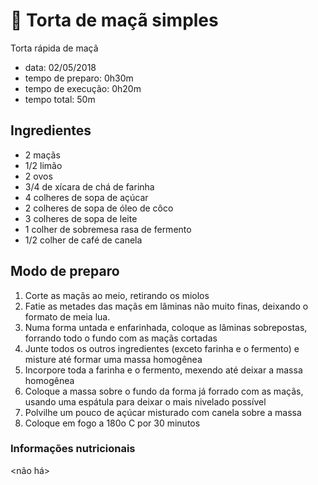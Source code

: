 # 🥧 Torta de maçã simples

Torta rápida de maçã

* data: 02/05/2018
* tempo de preparo: 0h30m
* tempo de execução: 0h20m
* tempo total: 50m

## Ingredientes

* 2 maçãs
* 1/2 limão
* 2 ovos
* 3/4 de xícara de chá de farinha
* 4 colheres de sopa de açúcar
* 2 colheres de sopa de óleo de côco
* 3 colheres de sopa de leite
* 1 colher de sobremesa rasa de fermento
* 1/2 colher de café de canela

## Modo de preparo

1. Corte as maçãs ao meio, retirando os miolos
2. Fatie as metades das maçãs em lâminas não muito finas, deixando o formato de meia lua.
3. Numa forma untada e enfarinhada, coloque as lâminas sobrepostas, forrando todo o fundo com as maçãs cortadas
4. Junte todos os outros ingredientes (exceto farinha e o fermento) e misture até formar uma massa homogênea
5. Incorpore toda a farinha e o fermento, mexendo até deixar a massa homogênea
6. Coloque a massa sobre o fundo da forma já forrado com as maçãs, usando uma espátula para deixar o mais nivelado possível
7. Polvilhe um pouco de açúcar misturado com canela sobre a massa
8. Coloque em fogo a 180o C por 30 minutos

### Informações nutricionais

<não há>
